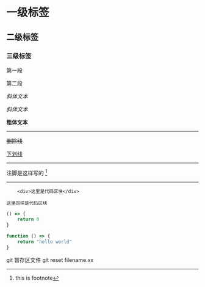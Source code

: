 # 一级标签

## 二级标签

### 三级标签

第一段  

第二段

*斜体文本*

_斜体文本_

**粗体文本**

***

~~删除线~~

<u>下划线</u>

***

注脚是这样写的 [^turing]

[^turing]: this is footnote

***

		<div>这里是代码区块</div>

```这里同样是代码区块```

``` javascript
() => {
    return 0
}
```

``` javascript
function () => {
    return "hello world"
}
```

git 暂存区文件
git reset filename.xx











